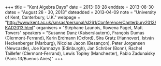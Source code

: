 +++
title = "Kent Algebra Days"
date = 2013-08-28
enddate = 2013-08-30
dates = "August 28 - 30, 2013"
dateadded = 2013-04-09
note = "University of Kent, Canterbury, U.K."
webpage = "http://www.kent.ac.uk/smsas/personal/sl261/Conference/Canterbury2013/KAD2013.html"
organisers = "Stéphane Launois, Rowena Paget, Matt Towers"
speakers = "Susanne Danz (Kaiserslautern), François Dumas (Clermont-Ferrand), Karin Erdmann (Oxford), Sira Gratz (Hannover), István Heckenberger (Marburg), Nicolas Jacon (Besançon), Peter Jorgensen (Newcastle), Joe Karmazyn (Edinburgh), Jan Schröer (Bonn), Rachel Taillefer (Clermont-Ferrand), Lewis Topley (Manchester), Pablo Zadunaisky (Paris 13/Buenos Aires)"
+++
